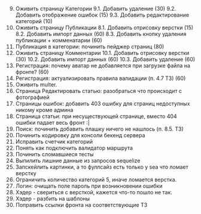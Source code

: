 9. Оживить страницу Категории 
9.1. Добавить удаление (30)
9.2. Добавить отображение ошибок (15)
9.3. Добавить редактирование категорий (10)
8. Оживить страницу Публикации
8.1. Добавить отрисовку верстки (15)
8.2. Добавить импорт данных (60)
8.3. Добавить кнопку удаления публикации + комменатарии (60)
5. Публикация в категории: починить пейджер страниц (80)
10. Оживить страницу Комментарии
10.1. Добавить отрисовку верстки (30)
10.2. Добавить импорт данных (60)
10.3. Добавить удаление (60)
2. Регистрация: почему аватар не добавляется при загрузке файла на фронте? (60)
2. Регистрация: актуализировать правила валидации (п. 4.7 ТЗ) (60)
1. Оживить multer.
11. Страница Редактировать статью: разобраться что происходит с фотографией
7. Страницы ошибок: добавить 403 ошибку для страниц недоступных никому кроме админа
4. Страница статьи: при несуществующей странице, вместо 404 ошибки падает весь фронт :|
6. Поиск: починить добавить плашку ничего не нашлось (п. 8.5. ТЗ)
5. Починить кодировку для консоли бекенд сервера
10. Исправить счетчик категорий
8. Понять как подключить валидатор маршрута
6. Починить сломавшиеся тесты
9. Выпилить лишние данные из запросов sequelize
3. Запскейлить картинки, а то фуллсайз есть только у sea что ломает верстку
4. Ограничить количество категорий 5, иначе ломается верстка.
3. Логин: очищать поле пароль при возникновении ошибки
2. Хэдер - свериться с версткой, кажется что-то пошло не так.
2. Хэдер - разбить на шаблоны
12. Поправить ссылки фронта на соответствующие ТЗ


